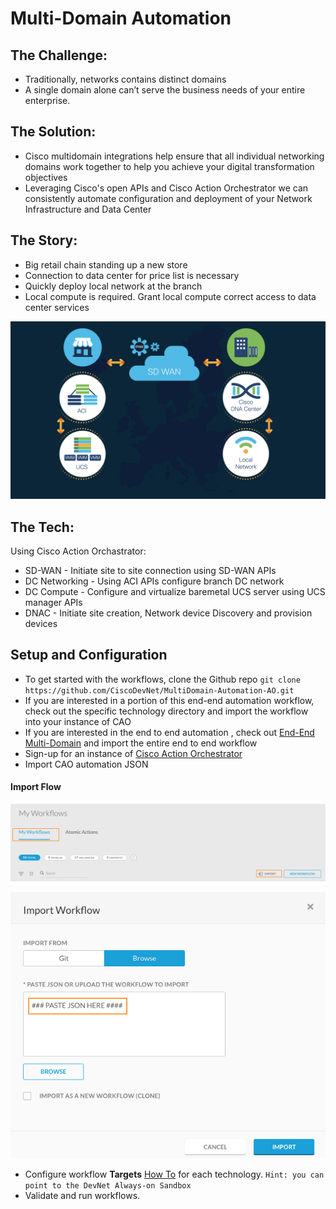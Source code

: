 # Multi-Domain Automation

## The Challenge: 
- Traditionally, networks contains distinct domains
- A single domain alone can’t serve the business needs of your entire enterprise.


## The Solution: 
 - Cisco multidomain integrations help ensure that all individual networking domains work together to help you achieve your digital transformation objectives
- Leveraging Cisco's open APIs and Cisco Action Orchestrator we can consistently automate configuration and deployment of your Network Infrastructure and Data Center


## The Story:
 - Big retail chain standing up a new store
 - Connection to data center for price list is necessary
 - Quickly deploy local network at the branch
 - Local compute is required. Grant local compute correct access to data center services

 ![alt text](https://raw.githubusercontent.com/CiscoDevNet/MultiDomain-Automation-AO/master/img/md.png "Multi-Domain Scenario")

## The Tech: 
Using Cisco Action Orchastrator:
 - SD-WAN - Initiate site to site connection using SD-WAN APIs
 - DC Networking - Using ACI APIs configure branch DC network 
 - DC Compute - Configure and virtualize baremetal UCS server using UCS manager APIs
 - DNAC - Initiate site creation, Network device Discovery and provision devices
 
## Setup and Configuration
 - To get started with the workflows, clone the Github repo `git clone https://github.com/CiscoDevNet/MultiDomain-Automation-AO.git`
 - If you are interested in a portion of this end-end automation workflow, check out the specific technology directory and import the workflow into your instance of CAO
 - If you are interested in the end to end automation , check out [End-End Multi-Domain](https://github.com/CiscoDevNet/MultiDomain-Automation-AO/tree/master/End-End%20Multi-Domain%20-%20AO) and import the entire end to end workflow
 - Sign-up for an instance of [Cisco Action Orchestrator](https://engage2demand.cisco.com/lp_cisco_cloudcenter_suite_saas_free_trial_17572)
 - Import CAO automation JSON 
 
 #### Import Flow
 
 ![alt text](https://raw.githubusercontent.com/CiscoDevNet/MultiDomain-Automation-AO/master/img/import1.png "Step 1")

 ![alt text](https://raw.githubusercontent.com/CiscoDevNet/MultiDomain-Automation-AO/master/img/import2.png "Step 2")
 
 - Configure workflow **Targets** [How To](https://docs.cloudmgmt.cisco.com/display/ACTIONORCHESTRATOR/Overview+Targets) for each technology. `Hint: you can point to the DevNet Always-on Sandbox`
 - Validate and run workflows. 

 